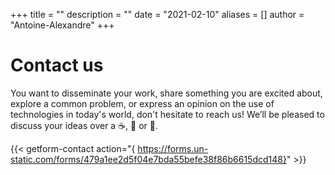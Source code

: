+++
title = ""
description = ""
date = "2021-02-10"
aliases = []
author = "Antoine-Alexandre"
+++

# Contact us

You want to disseminate your work, share something you are excited about, explore a common problem, or express an opinion on the use of technologies in today's world, don't hesitate to reach us! We’ll be pleased to discuss your ideas over a ☕️, 🍵 or 🍺.



{{< getform-contact action="{ https://forms.un-static.com/forms/479a1ee2d5f04e7bda55befe38f86b6615dcd148}"  >}}




